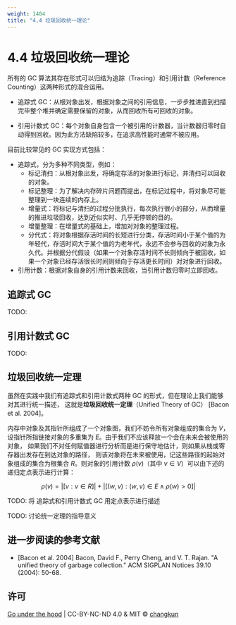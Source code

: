 ```yaml
---
weight: 1404
title: "4.4 垃圾回收统一理论"
---
```


# 4.4 垃圾回收统一理论

所有的 GC 算法其存在形式可以归结为追踪（Tracing）和引用计数（Reference Counting）这两种形式的混合运用。

- 追踪式 GC：从根对象出发，根据对象之间的引用信息，一步步推进直到扫描完毕整个堆并确定需要保留的对象，从而回收所有可回收的对象。

- 引用计数式 GC：每个对象自身包含一个被引用的计数器，当计数器归零时自动得到回收。因为此方法缺陷较多，在追求高性能时通常不被应用。

目前比较常见的 GC 实现方式包括：

- 追踪式，分为多种不同类型，例如：
    + 标记清扫：从根对象出发，将确定存活的对象进行标记，并清扫可以回收的对象。
    + 标记整理：为了解决内存碎片问题而提出，在标记过程中，将对象尽可能整理到一块连续的内存上。
    + 增量式：将标记与清扫的过程分批执行，每次执行很小的部分，从而增量的推进垃圾回收，达到近似实时、几乎无停顿的目的。
    + 增量整理：在增量式的基础上，增加对对象的整理过程。
    + 分代式：将对象根据存活时间的长短进行分类，存活时间小于某个值的为年轻代，存活时间大于某个值的为老年代，永远不会参与回收的对象为永久代。并根据分代假设（如果一个对象存活时间不长则倾向于被回收，如果一个对象已经存活很长时间则倾向于存活更长时间）对对象进行回收。
- 引用计数：根据对象自身的引用计数来回收，当引用计数归零时立即回收。

## 追踪式 GC

TODO:

## 引用计数式 GC

TODO:

## 垃圾回收统一定理

虽然在实践中我们有追踪式和引用计数式两种 GC 的形式，但在理论上我们能够对其进行统一描述，
这就是**垃圾回收统一定理**（Unified Theory of GC） [Bacon et al. 2004]。

内存中对象及其指针所组成了一个对象图，我们不妨令所有对象组成的集合为 $V$，
设指针所指链接对象的多重集为 $E$。由于我们不应该释放一个会在未来会被使用的对象，
如果我们不对任何赋值器进行分析而是进行保守地估计，则如果从栈或寄存器出发存在到达对象的路径，
则该对象将在未来被使用，记这些路径的起始对象组成的集合为根集合 $R$。则对象的引用计数 $\rho (v)$（其中 $v\in V$）可以由下述的递归定点表示进行计算：

$$
\rho (v) = |[v: v\in R]| + |[(w, v) : (w,v) \in E \land \rho(w) > 0]|
$$

TODO: 将 追踪式和引用计数式 GC 用定点表示进行描述

TODO: 讨论统一定理的指导意义

## 进一步阅读的参考文献

- [Bacon et al. 2004] Bacon, David F., Perry Cheng, and V. T. Rajan. "A unified theory of garbage collection." ACM SIGPLAN Notices 39.10 (2004): 50-68.

## 许可

[Go under the hood](https://github.com/golang-design/under-the-hood) | CC-BY-NC-ND 4.0 & MIT &copy; [changkun](https://changkun.de)
